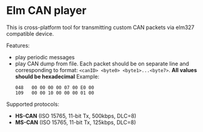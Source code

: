 # Elm CAN player

This is cross-platform tool for transmitting custom CAN packets via elm327 compatible device.

Features:
- play periodic messages
- play CAN dump from file. Each packet should be on separate line and corresponding to format: `<canID> <byte0> <byte1>...<byte7>`. 
  **All values should be hexadecimal**
  Example:
  ```
  048   00 00 00 00 07 00 E0 00
  109   00 00 10 00 00 00 01 00
  ```

Supported protocols:
- **HS-CAN** (ISO 15765, 11-bit Tx, 500kbps, DLC=8)
- **MS-CAN** (ISO 15765, 11-bit Tx, 125kbps, DLC=8)
